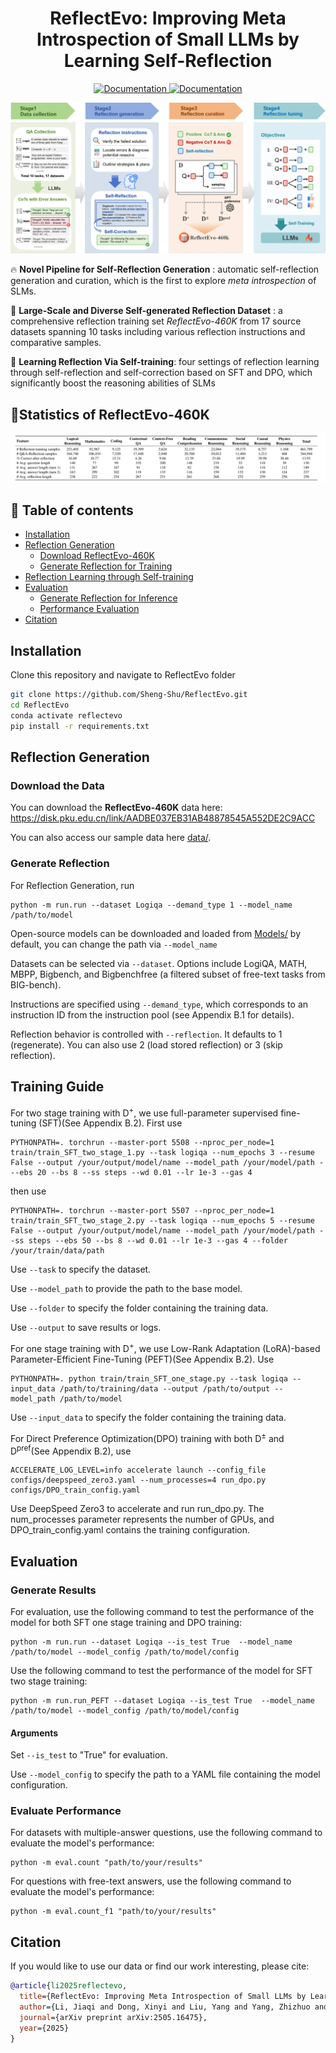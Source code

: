 <h1 align="center">ReflectEvo: Improving Meta Introspection of Small LLMs  by Learning Self-Reflection</h1>

  
<p align="center">
    <a href="https://huggingface.co/datasets/bigai-nlco/ReflectionEvo">
        <img alt="Documentation" src="https://img.shields.io/badge/Dataset-HF Data-yellow.svg">
    </a>
    <a href="https://arxiv.org/abs/2505.16475">
        <img alt="Documentation" src="https://img.shields.io/badge/Paper-arXiv-red.svg">
    </a>
</p>


![Overall Pipeline](assets/overall.png)

🔥 **Novel Pipeline for Self-Reflection Generation** : automatic self-reflection generation and curation, which is the first to explore *meta introspection* of SLMs.

📝 **Large-Scale and Diverse Self-generated Reflection Dataset** : a comprehensive reflection training set *ReflectEvo-460K* from 17 source datasets spanning 10 tasks including various reflection instructions and comparative samples.

🤔 **Learning Reflection Via Self-training**: four settings of reflection learning through self-reflection and self-correction based on SFT and DPO, which significantly boost the reasoning abilities of SLMs


## 📌Statistics of ReflectEvo-460K
![Statistics](assets/statistics.png)



## 📖 Table of contents
- [Installation](#installation)
- [Reflection Generation](#reflection-generation)
  - [Download ReflectEvo-460K](#download-the-data)
  - [Generate Reflection for Training](#generate-reflection)
- [Reflection Learning through Self-training](#training-guide)
- [Evaluation](#evaluation)
  - [Generate Reflection for Inference](#generate-results)
  - [Performance Evaluation](#evaluate-performance)
- [Citation](#citation)

  
## Installation
Clone this repository and navigate to ReflectEvo folder
   
   ```bash
   git clone https://github.com/Sheng-Shu/ReflectEvo.git
   cd ReflectEvo
   conda activate reflectevo
   pip install -r requirements.txt
   ```

   
## Reflection Generation
### Download the Data
You can download the **ReflectEvo-460K** data here: https://disk.pku.edu.cn/link/AADBE037EB31AB48878545A552DE2C9ACC

You can also access our sample data here [data/](data/).

### Generate Reflection
For Reflection Generation, run
```
python -m run.run --dataset Logiqa --demand_type 1 --model_name /path/to/model
```
Open-source models can be downloaded and loaded from [Models/](Models/) by default, you can change the path via `--model_name`

Datasets can be selected via `--dataset`. Options include LogiQA, MATH, MBPP, Bigbench, and Bigbenchfree (a filtered subset of free-text tasks from BIG-bench).

Instructions are specified using `--demand_type`, which corresponds to an instruction ID from the instruction pool (see Appendix B.1 for details).

Reflection behavior is controlled with `--reflection`. It defaults to 1 (regenerate). You can also use 2 (load stored reflection) or 3 (skip reflection).


## Training Guide

For two stage training with D<sup>+</sup>, we use full-parameter supervised fine-tuning (SFT)(See Appendix B.2). First use
```
PYTHONPATH=. torchrun --master-port 5508 --nproc_per_node=1 train/train_SFT_two_stage_1.py --task logiqa --num_epochs 3 --resume False --output /your/output/model/name --model_path /your/model/path ---ebs 20 --bs 8 --ss steps --wd 0.01 --lr 1e-3 --gas 4
```

then use
```
PYTHONPATH=. torchrun --master-port 5507 --nproc_per_node=1 train/train_SFT_two_stage_2.py --task logiqa --num_epochs 5 --resume False --output /your/output/model/name --model_path /your/model/path --ss steps --ebs 50 --bs 8 --wd 0.01 --lr 1e-3 --gas 4 --folder /your/train/data/path
```

Use `--task` to specify the dataset.

Use `--model_path` to provide the path to the base model.

Use `--folder` to specify the folder containing the training data.

Use `--output` to save results or logs.


For one stage training with D<sup>+</sup>, we use Low-Rank Adaptation (LoRA)-based Parameter-Efficient Fine-Tuning (PEFT)(See Appendix B.2). Use
```
PYTHONPATH=. python train/train_SFT_one_stage.py --task logiqa --input_data /path/to/training/data --output /path/to/output --model_path /path/to/model
```

Use `--input_data` to specify the folder containing the training data.


For Direct Preference Optimization(DPO) training with both D<sup>±</sup> and D<sup>pref</sup>(See Appendix B.2), use
```
ACCELERATE_LOG_LEVEL=info accelerate launch --config_file configs/deepspeed_zero3.yaml --num_processes=4 run_dpo.py configs/DPO_train_config.yaml
```
Use DeepSpeed Zero3 to accelerate and run run_dpo.py. The num_processes parameter represents the number of GPUs, and DPO_train_config.yaml contains the training configuration.

## Evaluation
### Generate Results

For evaluation, use the following command to test the performance of the model for both SFT one stage training and DPO training:

```
python -m run.run --dataset Logiqa --is_test True  --model_name /path/to/model --model_config /path/to/model/config
```


Use the following command to test the performance of the model for SFT two stage training:

```
python -m run.run_PEFT --dataset Logiqa --is_test True  --model_name /path/to/model --model_config /path/to/model/config
```

#### Arguments

Set `--is_test` to "True" for evaluation.

Use `--model_config` to specify the path to a YAML file containing the model configuration.

### Evaluate Performance

For datasets with multiple-answer questions, use the following command to evaluate the model's performance:

```
python -m eval.count "path/to/your/results"
```

For questions with free-text answers, use the following command to evaluate the model's performance:

```
python -m eval.count_f1 "path/to/your/results"
```

## Citation
If you would like to use our data or find our work interesting, please cite:
```bibtex
@article{li2025reflectevo,
  title={ReflectEvo: Improving Meta Introspection of Small LLMs by Learning Self-Reflection},
  author={Li, Jiaqi and Dong, Xinyi and Liu, Yang and Yang, Zhizhuo and Wang, Quansen and Wang, Xiaobo and Zhu, SongChun and Jia, Zixia and Zheng, Zilong},
  journal={arXiv preprint arXiv:2505.16475},
  year={2025}
}
```

